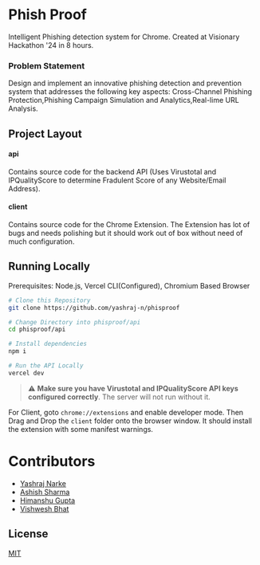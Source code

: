 # Phish Proof
Intelligent Phishing detection system for Chrome. Created at Visionary Hackathon '24 in 8 hours.

### Problem Statement
Design and implement an innovative phishing detection and prevention system that addresses the following key aspects: Cross-Channel Phishing Protection,Phishing Campaign Simulation and Analytics,Real-lime URL Analysis.

## Project Layout


#### api
Contains source code for the backend API (Uses Virustotal and IPQualityScore to determine Fradulent Score of any Website/Email Address).

#### client
Contains source code for the Chrome Extension. The Extension has lot of bugs and needs polishing but it should work out of box without need of much configuration. 

## Running Locally

Prerequisites: Node.js, Vercel CLI(Configured), Chromium Based Browser

```bash
# Clone this Repository
git clone https://github.com/yashraj-n/phisproof

# Change Directory into phisproof/api
cd phisproof/api

# Install dependencies
npm i

# Run the API Locally
vercel dev
```

> :warning: **Make sure you have Virustotal and IPQualityScore API keys configured correctly**. The server will not run without it.

For Client, goto `chrome://extensions` and enable developer mode. Then Drag and Drop the `client` folder onto the browser window. It should install the extension with some manifest warnings.

# Contributors

- [Yashraj Narke](https://github.com/yashraj-n)
- [Ashish Sharma](https://github.com/ASHISH9925)
- [Himanshu Gupta](https://github.com/hmshuv)
- [Vishwesh Bhat](https://github.com/vishweshbhat)

## License
[MIT](LICENSE)